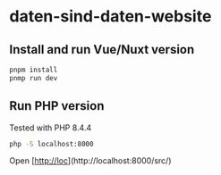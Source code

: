 # daten-sind-daten-website

## Install and run Vue/Nuxt version

```sh
pnpm install
pnmp run dev
```

## Run PHP version

Tested with PHP 8.4.4

```sh
php -S localhost:8000
```

Open [[http://loc](http://localhost:8000/src/)](http://localhost:8000/src/)
